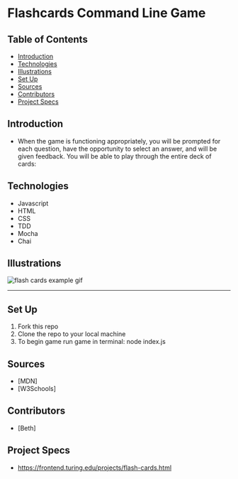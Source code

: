 # Flashcards Command Line Game
## Table of Contents
 - [Introduction](#introduction)
 - [Technologies](#technologies)
 - [Illustrations](#illustrations)
 - [Set Up](#set-up)
 - [Sources](#sources)
 - [Contributors](#contributors)
 - [Project Specs](#project-specs)
## Introduction
 -  When the game is functioning appropriately, you will be prompted for each question, have the opportunity to select an answer, and will be given feedback. You will be able to play through the entire deck of cards:
## Technologies
 - Javascript
 - HTML
 - CSS
 - TDD
 - Mocha 
 - Chai
## Illustrations
![flash cards example gif](https://media.giphy.com/media/mPggANE753FrN1zWYg/giphy.gif)

---

## Set Up
1. Fork this repo
2. Clone the repo to your local machine
3. To begin game run game in terminal: node index.js
## Sources
 - [MDN]
 - [W3Schools]
## Contributors
 - [Beth]
## Project Specs
- https://frontend.turing.edu/projects/flash-cards.html 

